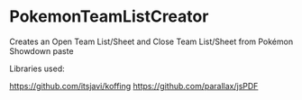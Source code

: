# PokemonTeamListCreator
Creates an Open Team List/Sheet and Close Team List/Sheet from Pokémon Showdown paste

Libraries used:

https://github.com/itsjavi/koffing
https://github.com/parallax/jsPDF
